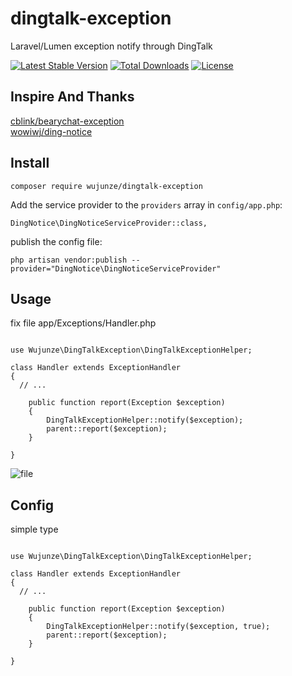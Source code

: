 # dingtalk-exception
Laravel/Lumen exception notify through DingTalk

[![Latest Stable Version](https://poser.pugx.org/wujunze/dingtalk-exception/v/stable)](https://packagist.org/packages/wujunze/dingtalk-exception) [![Total Downloads](https://poser.pugx.org/wujunze/dingtalk-exception/downloads)](https://packagist.org/packages/wujunze/dingtalk-exception) [![License](https://poser.pugx.org/wujunze/dingtalk-exception/license)](https://packagist.org/packages/wujunze/dingtalk-exception)

## Inspire And Thanks
 
[cblink/bearychat-exception](https://github.com/cblink/bearychat-exception)   
[wowiwj/ding-notice ](https://github.com/wowiwj/ding-notice)


## Install

`composer require wujunze/dingtalk-exception`

Add the service provider to the `providers` array in `config/app.php`:

`DingNotice\DingNoticeServiceProvider::class,`

publish the config file:

`php artisan vendor:publish --provider="DingNotice\DingNoticeServiceProvider"`

## Usage

fix file
 app/Exceptions/Handler.php

```

use Wujunze\DingTalkException\DingTalkExceptionHelper;

class Handler extends ExceptionHandler
{
  // ...
  
    public function report(Exception $exception)
    {
        DingTalkExceptionHelper::notify($exception);
        parent::report($exception);
    }

}

```


![file](https://wujunze.com/blog-images/r/p/001/laravel-dingtalk.png)


## Config 

simple type 

```

use Wujunze\DingTalkException\DingTalkExceptionHelper;

class Handler extends ExceptionHandler
{
  // ...
  
    public function report(Exception $exception)
    {
        DingTalkExceptionHelper::notify($exception, true);
        parent::report($exception);
    }

}

```
